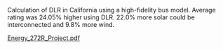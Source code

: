 Calculation of DLR in California using a high-fidelity bus model. Average rating was 24.05% higher using DLR. 22.0% more solar could be interconnected and 9.8% more wind.


[Energy_272R_Project.pdf](https://github.com/user-attachments/files/20845776/Energy_272R_Project.pdf)
